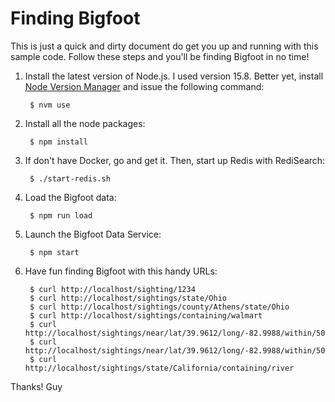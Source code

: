 # Finding Bigfoot

This is just a quick and dirty document do get you up and running with this sample code. Follow these steps and you'll be finding Bigfoot in no time!

1. Install the latest version of Node.js. I used version 15.8. Better yet, install [Node Version Manager](https://github.com/nvm-sh/nvm) and issue the following command:

        $ nvm use

2. Install all the node packages:

        $ npm install

3. If don't have Docker, go and get it. Then, start up Redis with RediSearch:

        $ ./start-redis.sh

4. Load the Bigfoot data:

        $ npm run load

5. Launch the Bigfoot Data Service:

        $ npm start

6. Have fun finding Bigfoot with this handy URLs:

        $ curl http://localhost/sighting/1234
        $ curl http://localhost/sightings/state/Ohio
        $ curl http://localhost/sightings/county/Athens/state/Ohio
        $ curl http://localhost/sightings/containing/walmart
        $ curl http://localhost/sightings/near/lat/39.9612/long/-82.9988/within/50/mi
        $ curl http://localhost/sightings/near/lat/39.9612/long/-82.9988/within/50/km
        $ curl http://localhost/sightings/state/California/containing/river

Thanks!
Guy
